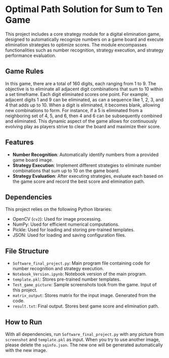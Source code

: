 # Optimal Path Solution for Sum to Ten Game

This project includes a core strategy module for a digital elimination game, designed to automatically recognize numbers on a game board and execute elimination strategies to optimize scores. The module encompasses functionalities such as number recognition, strategy execution, and strategy performance evaluation.

## Game Rules

In this game, there are a total of 160 digits, each ranging from 1 to 9. The objective is to eliminate all adjacent digit combinations that sum to 10 within a set timeframe. Each digit eliminated scores one point. For example, adjacent digits 1 and 9 can be eliminated, as can a sequence like 1, 2, 3, and 4 that adds up to 10.
When a digit is eliminated, it becomes blank, allowing new combinations to form. For instance, if a 5 is eliminated from a neighboring set of 4, 5, and 6, then 4 and 6 can be subsequently combined and eliminated. This dynamic aspect of the game allows for continuously evolving play as players strive to clear the board and maximize their score.

## Features

- **Number Recognition**: Automatically identify numbers from a provided game board image.
- **Strategy Execution**: Implement different strategies to eliminate number combinations that sum up to 10 on the game board.
- **Strategy Evaluation**: After executing strategies, evaluate each based on the game score and record the best score and elimination path.

## Dependencies

This project relies on the following Python libraries:

- OpenCV (`cv2`): Used for image processing.
- NumPy: Used for efficient numerical computations.
- Pickle: Used for loading and storing pre-trained templates.
- JSON: Used for loading and saving configuration files.

## File Structure

- `Software_final_project.py`: Main program file containing code for number recognition and strategy execution.
- `Notebook_Version.ipynb`: Notebook version of the main program.
- `template.pkl`: Stores pre-trained number templates.
- `Test_game_picture`: Sample screenshots took from the game. Input of this project.
- `matrix_output`: Stores matrix for the input image. Generated from the code.
- `result.txt`: Final output. Stores best game score and elimination path.

## How to Run

With all dependencies, run `Software_final_project.py` with any picture from `screenshot` and `template.pkl` as input. 
When  you try to use another image, please delete the `sqinfo.json`. The new one will be generated automatically with the new image.
